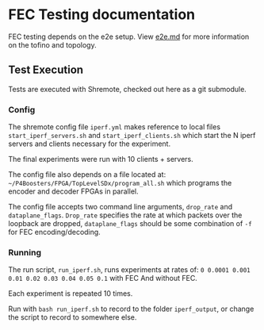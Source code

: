 # FEC Testing documentation

FEC testing depends on the e2e setup.
View [e2e.md](../e2e/e2e.md) for more information on the tofino and topology.

## Test Execution
Tests are executed with Shremote, checked out here as a git submodule.

### Config

The shremote config file `iperf.yml` makes reference to local files `start_iperf_servers.sh`
and `start_iperf_clients.sh` which start the N iperf servers and clients necessary for the experiment.

The final experiments were run with 10 clients + servers.

The config file also depends on a file located at:
`~/P4Boosters/FPGA/TopLevelSDx/program_all.sh` which programs the encoder and decoder
FPGAs in parallel.

The config file accepts two command line arguments, `drop_rate` and `dataplane_flags`. `Drop_rate` specifies the rate at which packets over the loopback are dropped, `dataplane_flags` should be some combination of `-f` for FEC encoding/decoding.
### Running

The run script, `run_iperf.sh`, runs experiments at rates of:
`0 0.0001 0.001 0.01 0.02 0.03 0.04 0.05 0.1`
with FEC And without FEC.

Each experiment is repeated 10 times.

Run with `bash run_iperf.sh` to record to the folder `iperf_output`, or change
the script to record to somewhere else.
